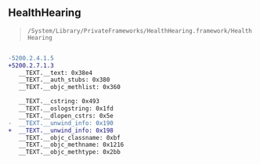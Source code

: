 ## HealthHearing

> `/System/Library/PrivateFrameworks/HealthHearing.framework/HealthHearing`

```diff

-5200.2.4.1.5
+5200.2.7.1.3
   __TEXT.__text: 0x38e4
   __TEXT.__auth_stubs: 0x380
   __TEXT.__objc_methlist: 0x360

   __TEXT.__cstring: 0x493
   __TEXT.__oslogstring: 0x1fd
   __TEXT.__dlopen_cstrs: 0x5e
-  __TEXT.__unwind_info: 0x190
+  __TEXT.__unwind_info: 0x198
   __TEXT.__objc_classname: 0xbf
   __TEXT.__objc_methname: 0x1216
   __TEXT.__objc_methtype: 0x2bb

```
